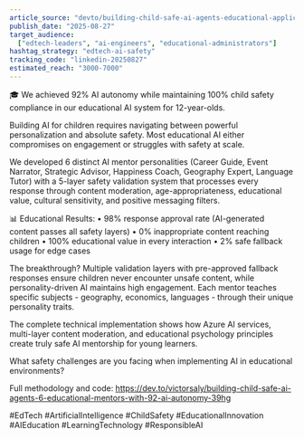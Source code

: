 ```yaml
---
article_source: "devto/building-child-safe-ai-agents-educational-applications.md"
publish_date: "2025-08-27"
target_audience:
  ["edtech-leaders", "ai-engineers", "educational-administrators"]
hashtag_strategy: "edtech-ai-safety"
tracking_code: "linkedin-20250827"
estimated_reach: "3000-7000"
---
```


🎓 We achieved 92% AI autonomy while maintaining 100% child safety compliance in our educational AI system for 12-year-olds.

Building AI for children requires navigating between powerful personalization and absolute safety. Most educational AI either compromises on engagement or struggles with safety at scale.

We developed 6 distinct AI mentor personalities (Career Guide, Event Narrator, Strategic Advisor, Happiness Coach, Geography Expert, Language Tutor) with a 5-layer safety validation system that processes every response through content moderation, age-appropriateness, educational value, cultural sensitivity, and positive messaging filters.

📊 Educational Results:
• 98% response approval rate (AI-generated content passes all safety layers)
• 0% inappropriate content reaching children
• 100% educational value in every interaction
• 2% safe fallback usage for edge cases

The breakthrough? Multiple validation layers with pre-approved fallback responses ensure children never encounter unsafe content, while personality-driven AI maintains high engagement. Each mentor teaches specific subjects - geography, economics, languages - through their unique personality traits.

The complete technical implementation shows how Azure AI services, multi-layer content moderation, and educational psychology principles create truly safe AI mentorship for young learners.

What safety challenges are you facing when implementing AI in educational environments?

Full methodology and code: https://dev.to/victorsaly/building-child-safe-ai-agents-6-educational-mentors-with-92-ai-autonomy-39hg

#EdTech #ArtificialIntelligence #ChildSafety #EducationalInnovation #AIEducation #LearningTechnology #ResponsibleAI
